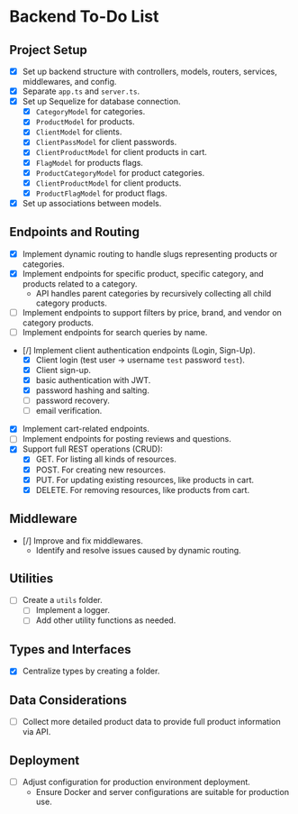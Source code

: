# Backend To-Do List

## Project Setup

- [x] Set up backend structure with controllers, models, routers, services, middlewares, and config.
- [x] Separate `app.ts` and `server.ts`.
- [x] Set up Sequelize for database connection.
  - [x] `CategoryModel` for categories.
  - [x] `ProductModel` for products.
  - [x] `ClientModel` for clients.
  - [x] `ClientPassModel` for client passwords.
  - [x] `ClientProductModel` for client products in cart.
  - [x] `FlagModel` for products flags.
  - [x] `ProductCategoryModel` for product categories.
  - [x] `ClientProductModel` for client products.
  - [x] `ProductFlagModel` for product flags.
- [x] Set up associations between models.

## Endpoints and Routing

- [x] Implement dynamic routing to handle slugs representing products or categories.
- [x] Implement endpoints for specific product, specific category, and products related to a category.
  - API handles parent categories by recursively collecting all child category products.
- [ ] Implement endpoints to support filters by price, brand, and vendor on category products.
- [ ] Implement endpoints for search queries by name.
- [/] Implement client authentication endpoints (Login, Sign-Up).
  - [x] Client login (test user -> username `test` password `test`).
  - [x] Client sign-up.
  - [x] basic authentication with JWT.
  - [x] password hashing and salting.
  - [ ] password recovery.
  - [ ] email verification.
- [x] Implement cart-related endpoints.
- [ ] Implement endpoints for posting reviews and questions.
- [x] Support full REST operations (CRUD):
  - [x] GET. For listing all kinds of resources.
  - [x] POST. For creating new resources.
  - [x] PUT. For updating existing resources, like products in cart.
  - [x] DELETE. For removing resources, like products from cart.

## Middleware

- [/] Improve and fix middlewares.
  - Identify and resolve issues caused by dynamic routing.

## Utilities

- [ ] Create a `utils` folder.
  - [ ] Implement a logger.
  - [ ] Add other utility functions as needed.

## Types and Interfaces

- [x] Centralize types by creating a folder.

## Data Considerations

- [ ] Collect more detailed product data to provide full product information via API.

## Deployment

- [ ] Adjust configuration for production environment deployment.
  - Ensure Docker and server configurations are suitable for production use.

